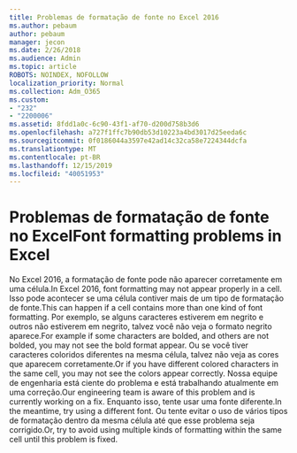 ```yaml
---
title: Problemas de formatação de fonte no Excel 2016
ms.author: pebaum
author: pebaum
manager: jecon
ms.date: 2/26/2018
ms.audience: Admin
ms.topic: article
ROBOTS: NOINDEX, NOFOLLOW
localization_priority: Normal
ms.collection: Adm_O365
ms.custom:
- "232"
- "2200006"
ms.assetid: 8fdd1a0c-6c90-43f1-af70-d200d758b3d6
ms.openlocfilehash: a727f1ffc7b90db53d10223a4bd3017d25eeda6c
ms.sourcegitcommit: 0f0186044a3597e42ad14c32ca58e7224344dcfa
ms.translationtype: MT
ms.contentlocale: pt-BR
ms.lasthandoff: 12/15/2019
ms.locfileid: "40051953"
---
```

# <a name="font-formatting-problems-in-excel"></a><span data-ttu-id="18e7d-102">Problemas de formatação de fonte no Excel</span><span class="sxs-lookup"><span data-stu-id="18e7d-102">Font formatting problems in Excel</span></span>

<span data-ttu-id="18e7d-103">No Excel 2016, a formatação de fonte pode não aparecer corretamente em uma célula.</span><span class="sxs-lookup"><span data-stu-id="18e7d-103">In Excel 2016, font formatting may not appear properly in a cell.</span></span> <span data-ttu-id="18e7d-104">Isso pode acontecer se uma célula contiver mais de um tipo de formatação de fonte.</span><span class="sxs-lookup"><span data-stu-id="18e7d-104">This can happen if a cell contains more than one kind of font formatting.</span></span> <span data-ttu-id="18e7d-105">Por exemplo, se alguns caracteres estiverem em negrito e outros não estiverem em negrito, talvez você não veja o formato negrito aparece.</span><span class="sxs-lookup"><span data-stu-id="18e7d-105">For example if some characters are bolded, and others are not bolded, you may not see the bold format appear.</span></span> <span data-ttu-id="18e7d-106">Ou se você tiver caracteres coloridos diferentes na mesma célula, talvez não veja as cores que aparecem corretamente.</span><span class="sxs-lookup"><span data-stu-id="18e7d-106">Or if you have different colored characters in the same cell, you may not see the colors appear correctly.</span></span> <span data-ttu-id="18e7d-107">Nossa equipe de engenharia está ciente do problema e está trabalhando atualmente em uma correção.</span><span class="sxs-lookup"><span data-stu-id="18e7d-107">Our engineering team is aware of this problem and is currently working on a fix.</span></span> <span data-ttu-id="18e7d-108">Enquanto isso, tente usar uma fonte diferente.</span><span class="sxs-lookup"><span data-stu-id="18e7d-108">In the meantime, try using a different font.</span></span> <span data-ttu-id="18e7d-109">Ou tente evitar o uso de vários tipos de formatação dentro da mesma célula até que esse problema seja corrigido.</span><span class="sxs-lookup"><span data-stu-id="18e7d-109">Or, try to avoid using multiple kinds of formatting within the same cell until this problem is fixed.</span></span>
  